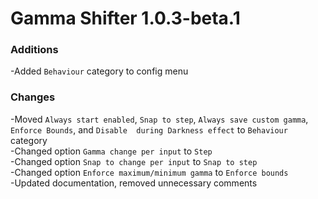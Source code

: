 # Gamma Shifter 1.0.3-beta.1

### Additions
-Added `Behaviour` category to config menu <br>

### Changes
-Moved `Always start enabled`, `Snap to step`, `Always save custom gamma`, `Enforce Bounds`, and `Disable 
during Darkness effect` to `Behaviour` category <br>
-Changed option `Gamma change per input` to `Step` <br>
-Changed option `Snap to change per input` to `Snap to step` <br>
-Changed option `Enforce maximum/minimum gamma` to `Enforce bounds` <br>
-Updated documentation, removed unnecessary comments <br>